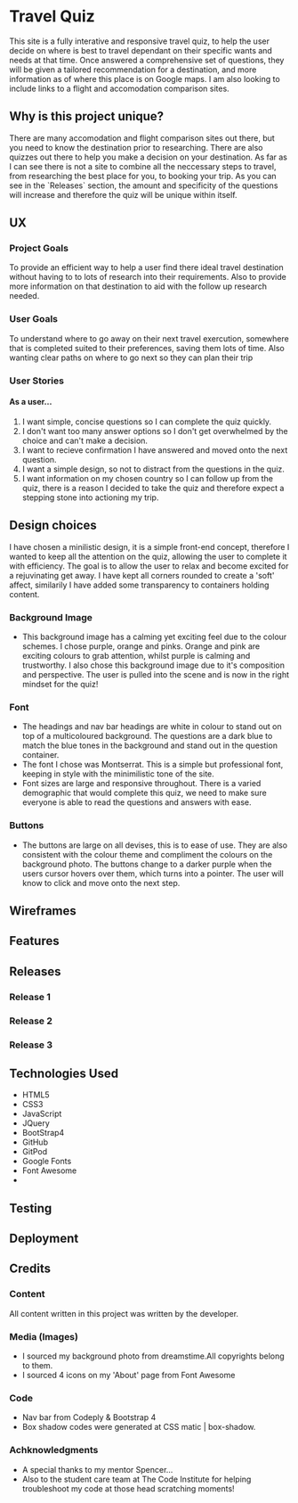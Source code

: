 <h1>Travel Quiz</h1>

<p>This site is a fully interative and responsive travel quiz, to help the user
decide on where is best to travel dependant on their specific wants and needs 
at that time. Once answered a comprehensive set of questions, they will be given 
a tailored recommendation for a destination, and more information as of where this place is
on Google maps. I am also looking to include links to a flight and accomodation
comparison sites.</p>

<h2>Why is this project unique?</h2>
<p>There are many accomodation and flight comparison sites out there, but you need to know
the destination prior to researching. There are also quizzes out there to help you make a 
decision on your destination. As far as I can see there is not a site to combine all the 
neccessary steps to travel, from researching the best place for you, to booking your trip.
As you can see in the `Releases` section, the amount and specificity of the questions will 
increase and therefore the quiz will be unique within itself.</p>

<h2>UX</h2>

<h3>Project Goals</h3>
<p>To provide an efficient way to help a user find there ideal travel destination
without having to to lots of research into their requirements. Also to provide
more information on that destination to aid with the follow up research needed.</p>

<h3>User Goals</h3>
<p>To understand where to go away on their next travel exercution, somewhere that is
completed suited to their preferences, saving them lots of time. Also wanting clear paths
on where to go next so they can plan their trip</p>

<h3>User Stories</h3>
<h4>As a user...</h4>
<ol>
<li>I want simple, concise questions so I can complete the quiz quickly.</li>
<li>I don't want too many answer options so I don't get overwhelmed by the choice and can't make a decision.</li>
<li>I want to recieve confirmation I have answered and moved onto the next question.</li>
<li>I want a simple design, so not to distract from the questions in the quiz.</li>
<li>I want information on my chosen country so I can follow up from the quiz, there is a reason I decided to take the 
quiz and therefore expect a stepping stone into actioning my trip.</li>
</ol>

<h2>Design choices</h2>
<p>I have chosen a minilistic design, it is a simple front-end concept, therefore I wanted to keep all the attention on the quiz, 
allowing the user to complete it with efficiency. The goal is to allow the user to relax and become excited for a rejuvinating get away. 
I have kept all corners rounded to create a 'soft' affect, similarily I have added some transparency to containers holding content.
</p>
<h3>Background Image</h3>
<ul><li>This background image has a calming yet exciting feel due to the colour schemes. I chose purple, orange and pinks. 
Orange and pink are exciting colours to grab attention, whilst purple is calming and trustworthy. I also chose this background image
due to it's composition and perspective. The user is pulled into the scene and is now in the right mindset for the quiz!</li></ul>
<h3>Font</h3>
<ul><li>The headings and nav bar headings are white in colour to stand out on top of a multicoloured background. 
The questions are a dark blue to match the blue tones in the background and stand out in the question container.</li>
<li>The font I chose was Montserrat. This is a simple but professional font, keeping in style with the minimilistic tone of the site.</li>
<li>Font sizes are large and responsive throughout. There is a varied demographic that would complete this quiz, we need to make sure
everyone is able to read the questions and answers with ease.
</li>
</ul>
<h3>Buttons</h3>
<ul><li>The buttons are large on all devises, this is to ease of use. They are also consistent with the colour theme and compliment
the colours on the background photo. The buttons change to a darker purple when the users cursor hovers over them, which turns into a pointer.
The user will know to click and move onto the next step.</li></ul>

<h2>Wireframes</h2>

<h2>Features</h2>

<h2>Releases</h2>
<h3>Release 1</h3>
<h3>Release 2</h3>
<h3>Release 3</h3>

<h2>Technologies Used</h2>
<ul>
<li>HTML5</li>
<li>CSS3</li>
<li>JavaScript</li>
<li>JQuery</li>
<li>BootStrap4</li>
<li>GitHub</li>
<li>GitPod</li>
<li>Google Fonts</li>
<li>Font Awesome</li>
<li></li>
</ul>

<h2>Testing</h2>

<h2>Deployment</h2>

<h2>Credits</h2>

<h3>Content</h3>
<p>All content written in this project was written by the developer.</p>

<h3>Media (Images)</h3>
<ul><li>I sourced my background photo from <a src="https://www.dreamstime.com/">dreamstime.</a>All copyrights belong to them.</li>
<li>I sourced 4 icons on my 'About' page from <a src="https://fontawesome.com/icons?d=gallery&q=home">Font Awesome</a></li>
</ul>

<h3>Code</h3>
<ul>
<li>Nav bar from <a src="https://www.codeply.com/go/QAXbNGbWPA/bootstrap-4-navbar-transparent">Codeply & Bootstrap 4</a></li>
<li>Box shadow codes were generated at <a src="https://www.cssmatic.com/box-shadow">CSS matic | box-shadow.</a></li>
</ul>

<h3>Achknowledgments</h3>
<ul>
<li>A special thanks to my mentor Spencer...</li>
<li>Also to the student care team at The Code Institute for helping troubleshoot my code at those head scratching
moments!</li>
</ul>